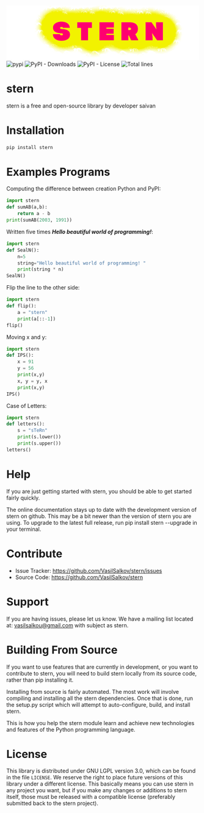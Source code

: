 ![stern](https://raw.githubusercontent.com/VasilSalkov/stern/main/images/stern-logo.png "0px")
![pypi](https://img.shields.io/pypi/v/stern "Орк")
![PyPI - Downloads](https://img.shields.io/pypi/dm/stern?color=green&label=pip%20downloads)
![PyPI - License](https://img.shields.io/pypi/l/stern)
![Total lines](https://img.shields.io/tokei/lines/github.com/tomschimansky/stern?color=green&label=total%20lines)
# stern
stern is a free and open-source library by developer saivan

# Installation

`pip install stern`

# Examples Programs
Computing the difference between creation Python and PyPI:
```Python
import stern
def sumAB(a,b):
    return a - b
print(sumAB(2003, 1991))
```
Written five times ***Hello beautiful world of programming!***:
```Python
import stern
def SealN():
    n=5
    string="Hello beautiful world of programming! "
    print(string * n)
SealN()
```

Flip the line to the other side:
```Python
import stern
def flip():
    a = "stern"
    print(a[::-1])
flip()
```

Moving x and y:
```Python
import stern
def IPS():
    x = 91
    y = 56
    print(x,y)
    x, y = y, x
    print(x,y)
IPS()
```

Case of Letters:
```Python
import stern
def letters():
    s = "sTeRn"
    print(s.lower())
    print(s.upper())
letters()
```
# Help
If you are just getting started with stern, you should be able to get started fairly quickly. 

The online documentation stays up to date with the development version of stern on github. This may be a bit newer than the version of stern you are using. To upgrade to the latest full release, run pip install stern --upgrade in your terminal.

# Contribute
* Issue Tracker: https://github.com/VasilSalkov/stern/issues
* Source Code: https://github.com/VasilSalkov/stern

# Support
If you are having issues, please let us know. We have a mailing list located at: vasilsalkou@gmail.com with subject as stern.

# Building From Source
If you want to use features that are currently in development, or you want to contribute to stern, you will need to build stern locally from its source code, rather than pip installing it.

Installing from source is fairly automated. The most work will involve compiling and installing all the stern dependencies. Once that is done, run the setup.py script which will attempt to auto-configure, build, and install stern.

This is how you help the stern module learn and achieve new technologies and features of the Python programming language.

# License
This library is distributed under GNU LGPL version 3.0, which can be found in the file `LICENSE`. We reserve the right to place future versions of this library under a different license. This basically means you can use stern in any project you want, but if you make any changes or additions to stern itself, those must be released with a compatible license (preferably submitted back to the stern project).
